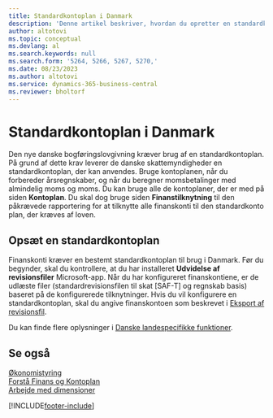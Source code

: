 ```yaml
---
title: Standardkontoplan i Danmark
description: 'Denne artikel beskriver, hvordan du opretter en standardkontoplan i Danmark.'
author: altotovi
ms.topic: conceptual
ms.devlang: al
ms.search.keywords: null
ms.search.form: '5264, 5266, 5267, 5270,'
ms.date: 08/23/2023
ms.author: altotovi
ms.service: dynamics-365-business-central
ms.reviewer: bholtorf
---
```


# Standardkontoplan i Danmark

Den nye danske bogføringslovgivning kræver brug af en standardkontoplan. På grund af dette krav leverer de danske skattemyndigheder en standardkontoplan, der kan anvendes. Bruge kontoplanen, når du forbereder årsregnskaber, og når du beregner momsbetalinger med almindelig moms og moms. Du kan bruge alle de kontoplaner, der er med på siden **Kontoplan**. Du skal dog bruge siden **Finanstilknytning** til den påkrævede rapportering for at tilknytte alle finanskonti til den standardkonto plan, der kræves af loven.

## Opsæt en standardkontoplan

Finanskonti kræver en bestemt standardkontoplan til brug i Danmark. Før du begynder, skal du kontrollere, at du har installeret **Udvidelse af revisionsfiler** Microsoft-app. Når du har konfigureret finanskontiene, er de udlæste filer (standardrevisionsfilen til skat \[SAF-T\] og regnskab basis) baseret på de konfigurerede tilknytninger. Hvis du vil konfigurere en standardkontoplan, skal du angive finanskontoen som beskrevet i [Eksport af revisionsfil](../../finance-how-to-export-audit-files.md).

Du kan finde flere oplysninger i [Danske landespecifikke funktioner](denmark-local-functionality.md).

## Se også

[Økonomistyring](../../finance.md)  
[Forstå Finans og Kontoplan](../../finance-general-ledger.md)  
[Arbejde med dimensioner](../../finance-dimensions.md)  

[!INCLUDE[footer-include](../../includes/footer-banner.md)]

